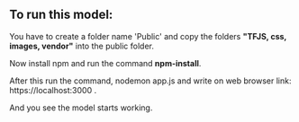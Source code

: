 
## To run this model:

You have to create a folder name 'Public' and copy the folders **"TFJS, css, images, vendor"** into the public folder.

Now install npm and run the command **npm-install**.

After this run the command, nodemon app.js and write on web browser link: https://localhost:3000 .

And you see the model starts working.
